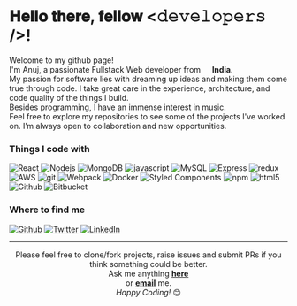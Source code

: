 <h1>𝐇𝐞𝐥𝐥𝐨 𝐭𝐡𝐞𝐫𝐞, 𝐟𝐞𝐥𝐥𝐨𝐰
  <𝚍𝚎𝚟𝚎𝚕𝚘𝚙𝚎𝚛𝚜 />!
</h1>

<p>
  Welcome to my github page! </br> I'm Anuj, a passionate Fullstack Web developer from <img
    src="https://cdn-icons-png.flaticon.com/512/330/330439.png" width="13" /> <b>India</b>.
  <br />
  My passion for software lies with dreaming up ideas and making them come true through code. I take great care in the
  experience, architecture, and code quality of the things I build.
  <br />
  Besides programming, I have an immense interest in music.
  <br />
  Feel free to explore my repositories to see some of the projects I've worked on. I’m always open to collaboration and new opportunities.
</p>

<h3>Things I code with</h3>
<p>
  <img alt="React" src="https://img.shields.io/badge/-React-45b8d8?style=flat-square&logo=react&logoColor=white" />
  <img alt="Nodejs" src="https://img.shields.io/badge/-Nodejs-43853d?style=flat-square&logo=Node.js&logoColor=white" />
  <img alt="MongoDB"
    src="https://img.shields.io/badge/-MongoDB-13aa52?style=flat-square&logo=mongodb&logoColor=white" />
  <img alt="javascript"
    src="https://img.shields.io/badge/JavaScript-F7DF1E?style=flat-square&logo=javascript&logoColor=black" />
  <img alt="MySQL" src="https://img.shields.io/badge/MySQL-00000F?style=flat-square&logo=mysql&logoColor=white" />
  <img alt="Express" src="https://img.shields.io/badge/Express.js-404D59?style=flat-square" />
  <img alt="redux" src="https://img.shields.io/badge/-Redux-764ABC?style=flat-square&logo=redux&logoColor=white" />
  <img alt="AWS"
    src="https://img.shields.io/badge/Amazon_AWS-232F3E?style=flat-square&logo=amazon-aws&logoColor=white" />
  <img alt="git" src="https://img.shields.io/badge/-Git-F05032?style=flat-square&logo=git&logoColor=white" />
  <img alt="Webpack"
    src="https://img.shields.io/badge/-Webpack-8DD6F9?style=flat-square&logo=webpack&logoColor=white" />
  <img alt="Docker" src="https://img.shields.io/badge/-Docker-46a2f1?style=flat-square&logo=docker&logoColor=white" />
  <img alt="Styled Components"
    src="https://img.shields.io/badge/-Styled_Components-db7092?style=flat-square&logo=styled-components&logoColor=white" />
  <img alt="npm" src="https://img.shields.io/badge/-NPM-CB3837?style=flat-square&logo=npm&logoColor=white" />
  <img alt="html5" src="https://img.shields.io/badge/-HTML5-E34F26?style=flat-square&logo=html5&logoColor=white" />
  <img alt="Github" src="https://img.shields.io/badge/GitHub-100000?style=flat-square&logo=github&logoColor=white" />
  <img alt="Bitbucket"
    src="https://img.shields.io/badge/Bitbucket-330F63?style=flat-square&logo=bitbucket&logoColor=white" />
</p>

<h3>Where to find me</h3>
<p><a href="https://github.com/AnujKVDev" target="_blank"><img alt="Github"
      src="https://img.shields.io/badge/GitHub-%2312100E.svg?&style=flat-square&logo=Github&logoColor=white" /></a> <a
    href="https://twitter.com/" target="_blank"><img alt="Twitter"
      src="https://img.shields.io/badge/twitter-%231DA1F2.svg?&style=flat-square&logo=twitter&logoColor=white" /></a> <a
    href="https://www.linkedin.com/in/anuj-kumar-119733192/" target="_blank"><img alt="LinkedIn"
      src="https://img.shields.io/badge/linkedin-%230077B5.svg?&style=flat-square&logo=linkedin&logoColor=white" /></a>
</p>

------------
<p align="center">Please feel free to clone/fork projects, raise issues and submit PRs if you think something could be
  better. <br />
  Ask me anything <a href="https://github.com/AnujKVDev/AnujKVDev/issues/new"><b>here</b></a><br>
  or <a href="mailto:anujvermaksj@gmail.com"><b>email</b></a> me. <br />
  <i>Happy Coding!</i> 😊
</p>
